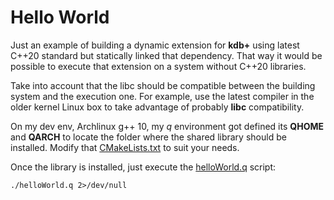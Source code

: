 # Hello World

Just an example of building a dynamic extension for **kdb+** using latest C++20 standard but statically linked that dependency. That way it would be possible to execute that extension on a system without C++20 libraries.

Take into account that the libc should be compatible between the building system and the execution one. For example, use the latest compiler in the older kernel Linux box to take advantage of probably **libc** compatibility.

On my dev env, Archlinux g++ 10, my *q* environment got defined its **QHOME** and **QARCH** to locate the folder where the shared library should be installed. Modify that [CMakeLists.txt](CMakeLists.txt) to suit your needs.

Once the library is installed, just execute the [helloWorld.q](helloWorld.q) script:

	./helloWorld.q 2>/dev/null
